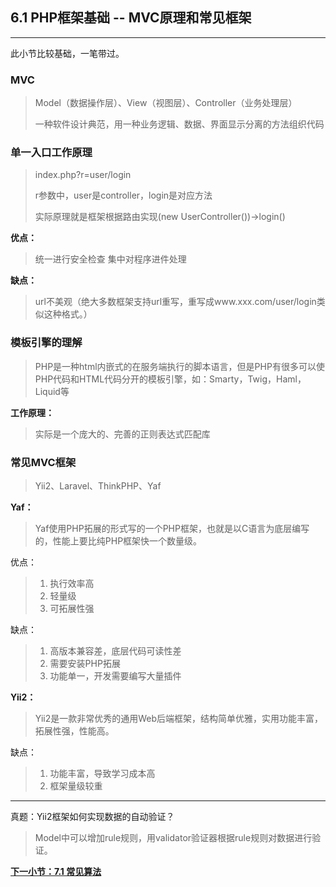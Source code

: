 ## 6.1 PHP框架基础 -- MVC原理和常见框架
***

此小节比较基础，一笔带过。

### MVC
> Model（数据操作层）、View（视图层）、Controller（业务处理层）
> 
> 一种软件设计典范，用一种业务逻辑、数据、界面显示分离的方法组织代码

### 单一入口工作原理
> index.php?r=user/login
> 
> r参数中，user是controller，login是对应方法
> 
> 实际原理就是框架根据路由实现(new UserController())->login()

**优点：**
> 统一进行安全检查
> 集中对程序进件处理

**缺点：**
> url不美观（绝大多数框架支持url重写，重写成www.xxx.com/user/login类似这种格式。）

### 模板引擎的理解
> PHP是一种html内嵌式的在服务端执行的脚本语言，但是PHP有很多可以使PHP代码和HTML代码分开的模板引擎，如：Smarty，Twig，Haml，Liquid等

**工作原理：**
> 实际是一个庞大的、完善的正则表达式匹配库


### 常见MVC框架
> Yii2、Laravel、ThinkPHP、Yaf

**Yaf：**
> Yaf使用PHP拓展的形式写的一个PHP框架，也就是以C语言为底层编写的，性能上要比纯PHP框架快一个数量级。

优点：
> 1. 执行效率高
> 2. 轻量级 
> 3. 可拓展性强

缺点：
> 1. 高版本兼容差，底层代码可读性差
> 2. 需要安装PHP拓展
> 3. 功能单一，开发需要编写大量插件

**Yii2：**
> Yii2是一款非常优秀的通用Web后端框架，结构简单优雅，实用功能丰富，拓展性强，性能高。

缺点：
> 1. 功能丰富，导致学习成本高
> 2. 框架量级较重


***
真题：Yii2框架如何实现数据的自动验证？

> Model中可以增加rule规则，用validator验证器根据rule规则对数据进行验证。


[**下一小节：7.1  常见算法**](https://github.com/201502lisihao/PHP-Technology-Stack-Review/blob/master/7-%E7%AE%97%E6%B3%95%E3%80%81%E6%95%B0%E6%8D%AE%E7%BB%93%E6%9E%84/7-1%E5%B8%B8%E8%A7%81%E7%AE%97%E6%B3%95.md)